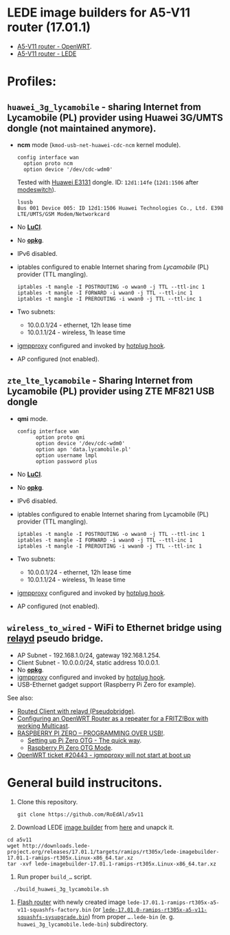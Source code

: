 # LEDE image builders for A5-V11 router (17.01.1)

* [A5-V11 router - OpenWRT](http://wiki.openwrt.org/toh/unbranded/a5-v11).
* [A5-V11 router - LEDE](http://lede-project.org/toh/hwdata/other/other_a5-v11)

# Profiles:

## `huawei_3g_lycamobile` - sharing Internet from Lycamobile (PL) provider using Huawei 3G/UMTS dongle (not maintained anymore).

* **ncm** mode  (```kmod-usb-net-huawei-cdc-ncm``` kernel module).

  ````
  config interface wan
	option proto ncm
	option device '/dev/cdc-wdm0'
  ````
  
  Tested with [Huawei E3131](http://consumer.huawei.com/en/mobile-broadband/dongles/features/e3131-en.htm) dongle.
  ID: ```12d1:14fe``` (```12d1:1506``` after [modeswitch](http://wiki.openwrt.org/doc/recipes/3gdongle#switching_usb_mode)).
  
   ```
   lsusb
   Bus 001 Device 005: ID 12d1:1506 Huawei Technologies Co., Ltd. E398 LTE/UMTS/GSM Modem/Networkcard
   ```
* No [**LuCI**](http://wiki.openwrt.org/doc/howto/luci.essentials).
* No [**opkg**](http://wiki.openwrt.org/doc/techref/opkg).
* IPv6 disabled.
* iptables configured to enable Internet sharing from *Lycamobile* (PL) provider (TTL mangling).

  ````
  iptables -t mangle -I POSTROUTING -o wwan0 -j TTL --ttl-inc 1
  iptables -t mangle -I FORWARD -i wwan0 -j TTL --ttl-inc 1
  iptables -t mangle -I PREROUTING -i wwan0 -j TTL --ttl-inc 1
  ````
* Two subnets:
  * 10.0.0.1/24 - ethernet, 12h lease time
  * 10.0.1.1/24 - wireless, 1h lease time
* [igmpproxy](http://wiki.openwrt.org/doc/howto/udp_multicast) configured and invoked by [hotplug hook](http://dev.openwrt.org/ticket/20443).
* AP configured (not enabled).

## `zte_lte_lycamobile` - Sharing Internet from Lycamobile (PL) provider using ZTE MF821 USB dongle

* **qmi** mode.

  ````
  config interface wan
        option proto qmi
        option device '/dev/cdc-wdm0'
        option apn 'data.lycamobile.pl'
        option username lmpl
        option password plus
  ````
* No [**LuCI**](http://wiki.openwrt.org/doc/howto/luci.essentials).
* No [**opkg**](http://wiki.openwrt.org/doc/techref/opkg).
* IPv6 disabled.
* iptables configured to enable Internet sharing from Lycamobile (PL) provider (TTL mangling).

  ````
  iptables -t mangle -I POSTROUTING -o wwan0 -j TTL --ttl-inc 1
  iptables -t mangle -I FORWARD -i wwan0 -j TTL --ttl-inc 1
  iptables -t mangle -I PREROUTING -i wwan0 -j TTL --ttl-inc 1
  ````
* Two subnets:
  * 10.0.0.1/24 - ethernet, 12h lease time
  * 10.0.1.1/24 - wireless, 1h lease time
* [igmpproxy](http://wiki.openwrt.org/doc/howto/udp_multicast) configured and invoked by [hotplug hook](http://dev.openwrt.org/ticket/20443).
* AP configured (not enabled).

## `wireless_to_wired` - WiFi to Ethernet bridge using [relayd](https://wiki.openwrt.org/doc/uci/network#protocol_relay_relayd_pseudo_bridge) pseudo bridge.

* AP Subnet - 192.168.1.0/24, gateway 192.168.1.254.
* Client Subnet - 10.0.0.0/24, static address 10.0.0.1.
* No [**opkg**](http://wiki.openwrt.org/doc/techref/opkg).
* [igmpproxy](http://wiki.openwrt.org/doc/howto/udp_multicast) configured and invoked by [hotplug hook](http://dev.openwrt.org/ticket/20443).
* USB-Ethernet gadget support (Raspberry Pi Zero for example).

See also:

* [Routed Client with relayd (Pseudobridge)](http://wiki.openwrt.org/doc/recipes/relayclient).
* [Configuring an OpenWRT Router as a repeater for a FRITZ!Box with working Multicast](http://juliank.wordpress.com/2014/08/07/configuring-an-openwrt-router-as-a-repeater-for-a-fritzbox-with-working-multicast).
* [RASPBERRY PI ZERO – PROGRAMMING OVER USB!](http://blog.gbaman.info/?p=699).
    * [Setting up Pi Zero OTG - The quick way](http://gist.github.com/gbaman/975e2db164b3ca2b51ae11e45e8fd40a).
    * [Raspberry Pi Zero OTG Mode](http://gist.github.com/gbaman/50b6cca61dd1c3f88f41).
* [OpenWRT ticket #20443 - igmpproxy will not start at boot up](http://dev.openwrt.org/ticket/20443)


# General build instrucitons.
1. Clone this repository.

   ```
   git clone https://github.com/RoEdAl/a5v11
   ```
1. Download LEDE [image builder](http://lede-project.org/docs/user-guide/imagebuilder) from 
   [here](http://downloads.lede-project.org/releases/17.01.1/targets/ramips/rt305x/lede-imagebuilder-17.01.1-ramips-rt305x.Linux-x86_64.tar.xz) and unapck it.

  ```
  cd a5v11
  wget http://downloads.lede-project.org/releases/17.01.1/targets/ramips/rt305x/lede-imagebuilder-17.01.1-ramips-rt305x.Linux-x86_64.tar.xz
  tar -xvf lede-imagebuilder-17.01.1-ramips-rt305x.Linux-x86_64.tar.xz
  ```
1. Run proper ```build_…``` script. 

  ```
    ./build_huawei_3g_lycamobile.sh
  ```
1. [Flash router](http://wiki.openwrt.org/doc/howto/generic.flashing) with newly created image
   ```lede-17.01.1-ramips-rt305x-a5-v11-squashfs-factory.bin``` (or 
[```lede-17.01.0-ramips-rt305x-a5-v11-squashfs-sysupgrade.bin```](http://wiki.openwrt.org/doc/howto/generic.sysupgrade))
   from proper  ```….lede-bin``` (e. g. ```huawei_3g_lycamobile.lede-bin```) subdirectory.

